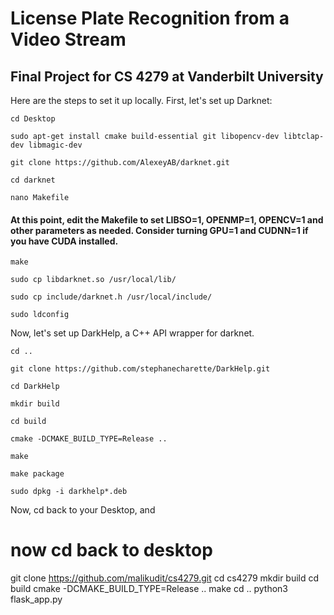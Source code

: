 # License Plate Recognition from a Video Stream
## Final Project for CS 4279 at Vanderbilt University

Here are the steps to set it up locally. First, let's set up Darknet:
```
cd Desktop

sudo apt-get install cmake build-essential git libopencv-dev libtclap-dev libmagic-dev

git clone https://github.com/AlexeyAB/darknet.git

cd darknet

nano Makefile
```
#### At this point, edit the Makefile to set LIBSO=1, OPENMP=1, OPENCV=1 and other parameters as needed. Consider turning GPU=1 and CUDNN=1 if you have CUDA installed.
```
make

sudo cp libdarknet.so /usr/local/lib/

sudo cp include/darknet.h /usr/local/include/

sudo ldconfig
```

Now, let's set up DarkHelp, a C++ API wrapper for darknet.
```
cd ..

git clone https://github.com/stephanecharette/DarkHelp.git

cd DarkHelp

mkdir build

cd build

cmake -DCMAKE_BUILD_TYPE=Release ..

make

make package

sudo dpkg -i darkhelp*.deb
```

Now, cd back to your Desktop, and 
# now cd back to desktop
git clone https://github.com/malikudit/cs4279.git
cd cs4279
mkdir build
cd build
cmake -DCMAKE_BUILD_TYPE=Release ..
make
cd ..
python3 flask_app.py
